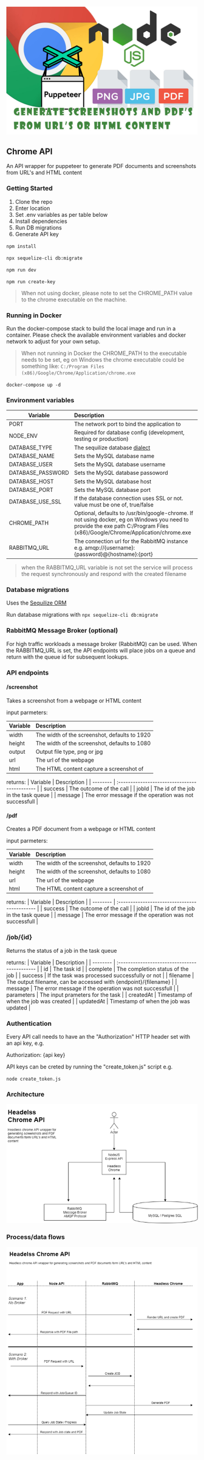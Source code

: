 ![Chrome API](./docs/images/chrome-api.jpg)

## Chrome API

An API wrapper for puppeteer to generate PDF documents and screenshots from URL's and HTML content

### Getting Started

1. Clone the repo
2. Enter location
3. Set .env variables as per table below
4. Install dependencies
5. Run DB migrations
6. Generate API key

`npm install`

`npx sequelize-cli db:migrate`

`npm run dev`

`npm run create-key`

> When not using docker, please note to set the CHROME_PATH value to the chrome executable on the machine. 

### Running in Docker

Run the docker-compose stack to build the local image and run in a container. Please check the available environment variables and docker network to adjust for your own setup.

> When not running in Docker the CHROME_PATH to the executable needs to be set, eg on Windows the chrome executable could be something like: `C:/Program Files (x86)/Google/Chrome/Application/chrome.exe`

`docker-compose up -d`

### Environment variables

| Variable          | Description                                                                                           |
| ----------------- | :---------------------------------------------------------------------------------------------------- |
| PORT          | The network port to bind the application to |
| NODE_ENV          | Required for database config (development, testing or production)                                     |
| DATABASE_TYPE     | The sequilize database [dialect](https://sequelize.org/docs/v6/other-topics/dialect-specific-things/) |
| DATABASE_NAME     | Sets the MySQL database name                                                                          |
| DATABASE_USER     | Sets the MySQL database username                                                                      |
| DATABASE_PASSWORD | Sets the MySQL database passoword                                                                     |
| DATABASE_HOST     | Sets the MySQL database host                                                                          |
| DATABASE_PORT     | Sets the MySQL database port                                                                          |
| DATABASE_USE_SSL  | If the database connection uses SSL or not. value must be one of, true/false                          |
| CHROME_PATH       | Optional, defaults to /usr/bin/google-chrome. If not using docker, eg on Windows you need to provide the exe path C:/Program Files (x86)/Google/Chrome/Application/chrome.exe                          |
| RABBITMQ_URL      | The connection url for the RabbitMQ instance e.g. amqp://{username}:{password}@{hostname}:{port}      |

> when the RABBITMQ_URL variable is not set the service will process the request synchronously and respond with the created filename

### Database migrations

Uses the [Sequilize ORM](https://sequelize.org)

Run database migrations with
`npx sequelize-cli db:migrate`


### RabbitMQ Message Broker (optional)

For high traffic workloads a message broker (RabbitMQ) can be used. When the RABBITMQ_URL is set, the API endpoints will place jobs on a queue and return with the queue id for subsequent lookups.



### API endpoints

#### /screenshot

Takes a screenshot from a webpage or HTML content

input parmeters:

| Variable | Description                                   |
| -------- | :-------------------------------------------- |
| width    | The width of the screenshot, defaults to 1920 |
| height   | The width of the screenshot, defaults to 1080 |
| output   | Output file type, png or jpg                  |
| url      | The url of the webpage                        |
| html     | The HTML content capture a screenshot of      |

returns:
| Variable | Description |
| -------- | :-------------------------------------------- |
| success | The outcome of the call |
| jobId | The id of the job in the task queue |
| message | The error message if the operation was not successfull |

#### /pdf

Creates a PDF document from a webpage or HTML content

input parmeters:

| Variable | Description                                   |
| -------- | :-------------------------------------------- |
| width    | The width of the screenshot, defaults to 1920 |
| height   | The width of the screenshot, defaults to 1080 |
| url      | The url of the webpage                        |
| html     | The HTML content capture a screenshot of      |

returns:
| Variable | Description |
| -------- | :-------------------------------------------- |
| success | The outcome of the call |
| jobId | The id of the job in the task queue |
| message | The error message if the operation was not successfull |

### /job/{id}

Returns the status of a job in the task queue

returns:
| Variable | Description |
| -------- | :-------------------------------------------- |
| id | The task id |
| complete | The completion status of the job |
| success | If the task was processed successfully or not |
| filename | The output filename, can be accessed with {endpoint}/{filename} |
| message | The error message if the operation was not successfull |
| parameters | The input prameters for the task |
| createdAt | Timestamp of when the job was created |
| updatedAt | Timestamp of when the job was updated |

### Authentication

Every API call needs to have an the "Authorization" HTTP header set with an api key, e.g.

Authorization: {api key}

API keys can be creted by running the "create_token.js" script e.g.

`node create_token.js`

### Architecture 

![Architecture](./docs/images/chrome_api_arch.png)


### Process/data flows 

![Process Flows](./docs/images/Process_flow.png)
